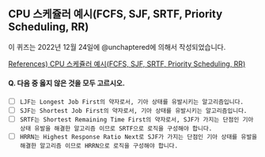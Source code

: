 ## CPU 스케쥴러 예시(FCFS, SJF, SRTF, Priority Scheduling, RR)

이 퀴즈는 2022년 12월 24일에 @unchaptered에 의해서 작성되었습니다.  

[References) CPU 스케쥴러 예시(FCFS, SJF, SRTF, Priority Scheduling, RR)](https://github.com/monthly-cs/2022-12/blob/main/CPU%20%EC%8A%A4%EC%BC%80%EC%A4%84%EB%A7%81/1.CPU%20%EC%8A%A4%EC%BC%80%EC%A5%B4%EB%9F%AC%20%EC%98%88%EC%8B%9C(FCFS%2C%20SJF%2C%20SRTF%2C%20Priority%20Scheduling%2C%20RR).md)


#### Q. 다음 중 옳지 않은 것을 모두 고르시오.

- [ ] `LJF는 Longest Job First의 약자로서, 기아 상태를 유발시키는 알고리즘입니다.`
- [ ] `SJF는 Shortest Job First의 약자로서, 기아 상태를 유발시키는 알고리즘입니다.`
- [ ] `SRTF는 Shortest Remaining Time First의 약자로서, SJF가 가지는 단점인 기아 상태 유발을 해결한 알고리즘 이므로 SRTF으로 로직을 구성해야 합니다.`
- [ ] `HRRN는 Highest Response Ratio Next로 SJF가 가지는 단점인 기아 상태를 유발을 해결한 알고리즘 이므로 HRRN으로 로직을 구성해야 합니다.`
